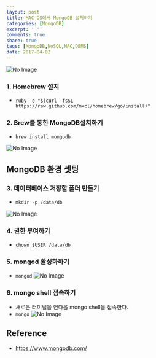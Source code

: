 ```yaml
---
layout: post
title: MAC OS에서 MongoDB 설치하기
categories: [MongoDB]
excerpt: ' '
comments: true
share: true
tags: [MongoDB,NoSQL,MAC,DBMS]
date: 2017-04-02
---
```


![No Image](/assets/20170402/1.PNG)

### 1. Homebrew 설치
- `ruby -e "$(curl -fsSL https://raw.github.com/mxcl/homebrew/go/install)"`

### 2. Brew를 통한 MongoDB설치하기
- `brew install mongodb`

![No Image](/assets/20170402/2.PNG)

## MongoDB 환경 셋팅
### 3. 데이터베이스 저장할 폴더 만들기
- `mkdir -p /data/db`

![No Image](/assets/20170402/3.PNG)

### 4. 권한 부여하기
- `chown $USER /data/db`

### 5. mongod 활성화하기
- `mongod`
![No Image](/assets/20170402/4.PNG)

### 6. mongo shell 접속하기
- 새로운 터미널을 연다음 mongo shell을 접속한다.
- `mongo`
![No Image](/assets/20170402/5.PNG)

## Reference
- <https://www.mongodb.com/>
